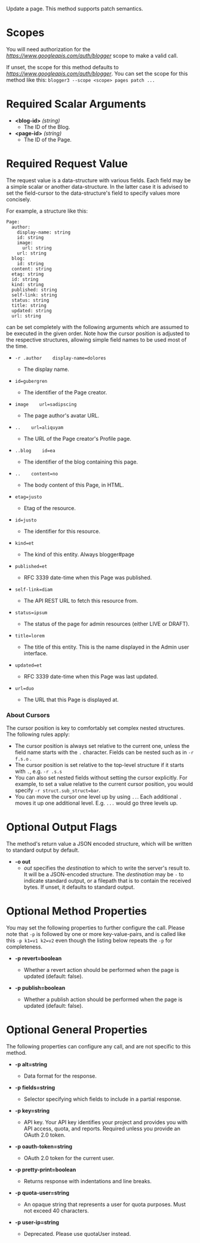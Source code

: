 Update a page. This method supports patch semantics.
# Scopes

You will need authorization for the *https://www.googleapis.com/auth/blogger* scope to make a valid call.

If unset, the scope for this method defaults to *https://www.googleapis.com/auth/blogger*.
You can set the scope for this method like this: `blogger3 --scope <scope> pages patch ...`
# Required Scalar Arguments
* **&lt;blog-id&gt;** *(string)*
    - The ID of the Blog.
* **&lt;page-id&gt;** *(string)*
    - The ID of the Page.
# Required Request Value

The request value is a data-structure with various fields. Each field may be a simple scalar or another data-structure.
In the latter case it is advised to set the field-cursor to the data-structure's field to specify values more concisely.

For example, a structure like this:
```
Page:
  author:
    display-name: string
    id: string
    image:
      url: string
    url: string
  blog:
    id: string
  content: string
  etag: string
  id: string
  kind: string
  published: string
  self-link: string
  status: string
  title: string
  updated: string
  url: string

```

can be set completely with the following arguments which are assumed to be executed in the given order. Note how the cursor position is adjusted to the respective structures, allowing simple field names to be used most of the time.

* `-r .author    display-name=dolores`
    - The display name.
* `id=gubergren`
    - The identifier of the Page creator.
* `image    url=sadipscing`
    - The page author&#39;s avatar URL.

* `..    url=aliquyam`
    - The URL of the Page creator&#39;s Profile page.

* `..blog    id=ea`
    - The identifier of the blog containing this page.

* `..    content=no`
    - The body content of this Page, in HTML.
* `etag=justo`
    - Etag of the resource.
* `id=justo`
    - The identifier for this resource.
* `kind=et`
    - The kind of this entity. Always blogger#page
* `published=et`
    - RFC 3339 date-time when this Page was published.
* `self-link=diam`
    - The API REST URL to fetch this resource from.
* `status=ipsum`
    - The status of the page for admin resources (either LIVE or DRAFT).
* `title=lorem`
    - The title of this entity. This is the name displayed in the Admin user interface.
* `updated=et`
    - RFC 3339 date-time when this Page was last updated.
* `url=duo`
    - The URL that this Page is displayed at.


### About Cursors

The cursor position is key to comfortably set complex nested structures. The following rules apply:

* The cursor position is always set relative to the current one, unless the field name starts with the `.` character. Fields can be nested such as in `-r f.s.o` .
* The cursor position is set relative to the top-level structure if it starts with `.`, e.g. `-r .s.s`
* You can also set nested fields without setting the cursor explicitly. For example, to set a value relative to the current cursor position, you would specify `-r struct.sub_struct=bar`.
* You can move the cursor one level up by using `..`. Each additional `.` moves it up one additional level. E.g. `...` would go three levels up.


# Optional Output Flags

The method's return value a JSON encoded structure, which will be written to standard output by default.

* **-o out**
    - *out* specifies the *destination* to which to write the server's result to.
      It will be a JSON-encoded structure.
      The *destination* may be `-` to indicate standard output, or a filepath that is to contain the received bytes.
      If unset, it defaults to standard output.
# Optional Method Properties

You may set the following properties to further configure the call. Please note that `-p` is followed by one 
or more key-value-pairs, and is called like this `-p k1=v1 k2=v2` even though the listing below repeats the
`-p` for completeness.

* **-p revert=boolean**
    - Whether a revert action should be performed when the page is updated (default: false).

* **-p publish=boolean**
    - Whether a publish action should be performed when the page is updated (default: false).

# Optional General Properties

The following properties can configure any call, and are not specific to this method.

* **-p alt=string**
    - Data format for the response.

* **-p fields=string**
    - Selector specifying which fields to include in a partial response.

* **-p key=string**
    - API key. Your API key identifies your project and provides you with API access, quota, and reports. Required unless you provide an OAuth 2.0 token.

* **-p oauth-token=string**
    - OAuth 2.0 token for the current user.

* **-p pretty-print=boolean**
    - Returns response with indentations and line breaks.

* **-p quota-user=string**
    - An opaque string that represents a user for quota purposes. Must not exceed 40 characters.

* **-p user-ip=string**
    - Deprecated. Please use quotaUser instead.
